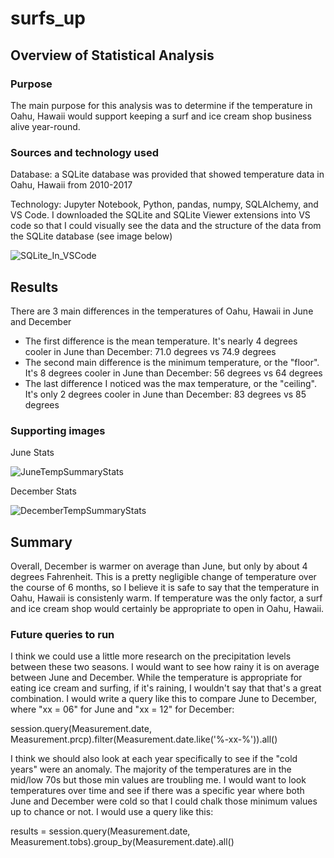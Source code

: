 # surfs_up

## Overview of Statistical Analysis

### Purpose
The main purpose for this analysis was to determine if the temperature in Oahu, Hawaii would support keeping a surf and ice cream shop business alive year-round. 

### Sources and technology used

Database: a SQLite database was provided that showed temperature data in Oahu, Hawaii from 2010-2017

Technology: Jupyter Notebook, Python, pandas, numpy, SQLAlchemy, and VS Code. I downloaded the SQLite and SQLite Viewer extensions into VS code so that I could visually see the data and the structure of the data from the SQLite database (see image below)

![SQLite_In_VSCode](https://user-images.githubusercontent.com/114685724/209010641-208980a1-087d-4ecb-bfca-10a7f1508d7c.png)

## Results

There are 3 main differences in the temperatures of Oahu, Hawaii in June and December

- The first difference is the mean temperature. It's nearly 4 degrees cooler in June than December: 71.0 degrees vs 74.9 degrees
- The second main difference is the minimum temperature, or the "floor". It's 8 degrees cooler in June than December: 56 degrees vs 64 degrees
- The last difference I noticed was the max temperature, or the "ceiling". It's only 2 degrees cooler in June than December: 83 degrees vs 85 degrees

### Supporting images

June Stats

![JuneTempSummaryStats](https://user-images.githubusercontent.com/114685724/209011338-094446e1-952d-4acc-aaa8-9df69fe11a75.png)

December Stats

![DecemberTempSummaryStats](https://user-images.githubusercontent.com/114685724/209011381-91690046-81c6-44b1-bf81-4472ec463adf.png)

## Summary

Overall, December is warmer on average than June, but only by about 4 degrees Fahrenheit. This is a pretty negligible change of temperature over the course of 6 months, so I believe it is safe to say that the temperature in Oahu, Hawaii is consistenly warm. If temperature was the only factor, a surf and ice cream shop would certainly be appropriate to open in Oahu, Hawaii.

### Future queries to run

I think we could use a little more research on the precipitation levels between these two seasons. I would want to see how rainy it is on average between June and December. While the temperature is appropriate for eating ice cream and surfing, if it's raining, I wouldn't say that that's a great combination. I would write a query like this to compare June to December, where "xx = 06" for June and "xx = 12" for December:

session.query(Measurement.date, Measurement.prcp).filter(Measurement.date.like('%-xx-%')).all()

I think we should also look at each year specifically to see if the "cold years" were an anomaly. The majority of the temperatures are in the mid/low 70s but those min values are troubling me. I would want to look temperatures over time and see if there was a specific year where both June and December were cold so that I could chalk those minimum values up to chance or not. I would use a query like this:

results = session.query(Measurement.date, Measurement.tobs).group_by(Measurement.date).all()
